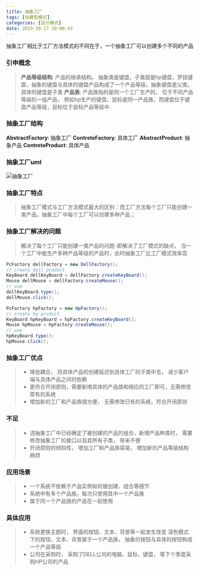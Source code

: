 ```yaml
---
title: 抽象工厂
tags: [创建型模式]
categories: [设计模式]
date: 2019-10-17 19:00:43
---
```


抽象工厂相比于工厂方法模式的不同在于，一个抽象工厂可以创建多个不同的产品

<!-- more -->

### 引申概念
>**产品等级结构**: 产品的继承结构， 抽象类是键盘，子类就是hp键盘，罗技键盘，抽象的键盘与具体的键盘产品构成了一个产品等级，抽象键盘是父类，具体的键盘是子类
>**产品族**: 产品族指的是同一个工厂生产的， 位于不同产品等级的一组产品， 例如hp生产的键盘、鼠标是同一产品族，而键盘位于键盘产品等级，鼠标位于鼠标产品等级中

### 抽象工厂结构
**AbstractFactory**: 抽象工厂
**ContreteFactory**: 具体工厂
**AbstractProduct**: 抽象产品
**ContreteProduct**: 具体产品
### 抽象工厂uml
![抽象工厂](抽象工厂.jpg)

### 抽象工厂特点
> 抽象工厂模式与工厂方法模式最大的区别：而工厂方法每个工厂只能创建一类产品，抽象工厂中每个工厂可以创建多种产品；

### 抽象工厂解决的问题
> 解决了每个工厂只能创建一类产品的问题-即解决了工厂模式的缺点， 当一个工厂中能生产多种产品等级的产品时，此时抽象工厂比工厂模式效率高
```java
PcFactory dellFactory = new DellFactory();
// create dell product
KeyBoard dellKeyBoard = dellFactory.createKeyBoard();
Mouse dellMouse = dellFactory.createMouse();
// use
dellKeyBoard.type();
dellMouse.click();

PcFactory hpFactory = new HpFactory();
// create hp product
KeyBoard hpKeyBoard = hpFactory.createKeyBoard();
Mouse hpMouse = hpFactory.createMouse();
// use
hpKeyBoard.type();
hpMouse.click();
```
### 抽象工厂优点
> - 降低耦合， 将具体产品的创建延迟到具体工厂的子类中去， 减少客户端与具体产品之间的依赖
> - 更符合开闭原则，需要新增具体的产品族和相应的工厂即可，无需修改原有的系统
> - 增加新的工厂和产品族很方便， 无需修改已有的系统，符合开闭原则

### 不足
> - 违抽象工厂中已经确定了被创建的产品的组合，新增产品种类时， 需要修改抽象工厂的接口以及其所有子类， 带来不便
> - 开闭原则的倾斜性， 增加工厂和产品族容易， 增加新的产品等级结构麻烦

### 应用场景
> - 一个系统不依赖于产品实例如何被创建、组合等细节
> - 系统中有多个产品族，每次只使用其中一个产品族
> - 属于同一个产品族的产品在一起使用

### 具体应用
> - 系统更换主题时， 界面的按钮、文本、背景等一起发生改变 深色模式下的按钮、文本、背景属于一个产品族， 抽象的按钮与具体的按钮构成一个产品等级
> - 公司在采购时， 采购了DELL公司的电脑、鼠标、键盘， 等下个季度采购HP公司的产品
